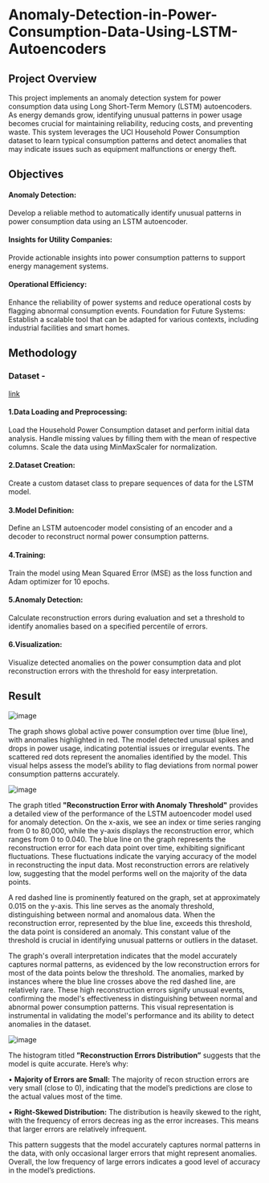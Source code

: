 # Anomaly-Detection-in-Power-Consumption-Data-Using-LSTM-Autoencoders
## Project Overview

This project implements an anomaly detection system for power consumption data using Long Short-Term Memory (LSTM) autoencoders. As energy demands grow, identifying unusual patterns in power usage becomes crucial for maintaining reliability, reducing costs, and preventing waste. This system leverages the UCI Household Power Consumption dataset to learn typical consumption patterns and detect anomalies that may indicate issues such as equipment malfunctions or energy theft.

## Objectives
#### Anomaly Detection: 
Develop a reliable method to automatically identify unusual patterns in power consumption data using an LSTM autoencoder.

#### Insights for Utility Companies: 
Provide actionable insights into power consumption patterns to support energy management systems.

#### Operational Efficiency: 
Enhance the reliability of power systems and reduce operational costs by flagging abnormal consumption events.
Foundation for Future Systems: Establish a scalable tool that can be adapted for various contexts, including industrial facilities and smart homes.

## Methodology

### Dataset - 
<a href="https://archive.ics.uci.edu/dataset/235/individual+household+electric+power+consumption"> link</a>


#### 1.Data Loading and Preprocessing:

Load the Household Power Consumption dataset and perform initial data analysis.
Handle missing values by filling them with the mean of respective columns.
Scale the data using MinMaxScaler for normalization.

#### 2.Dataset Creation:

Create a custom dataset class to prepare sequences of data for the LSTM model.

#### 3.Model Definition:

Define an LSTM autoencoder model consisting of an encoder and a decoder to reconstruct normal power consumption patterns.

#### 4.Training:

Train the model using Mean Squared Error (MSE) as the loss function and Adam optimizer for 10 epochs.

#### 5.Anomaly Detection:

Calculate reconstruction errors during evaluation and set a threshold to identify anomalies based on a specified percentile of errors.

#### 6.Visualization:

Visualize detected anomalies on the power consumption data and plot reconstruction errors with the threshold for easy interpretation.

## Result

![image](https://github.com/user-attachments/assets/3de592ce-9496-4ccf-87a7-d11b4fb72706)

The graph shows global active power consumption over
 time (blue line), with anomalies highlighted in red. The model
 detected unusual spikes and drops in power usage, indicating
 potential issues or irregular events. The scattered red dots
 represent the anomalies identified by the model. This visual
 helps assess the model’s ability to flag deviations from normal
 power consumption patterns accurately.

 ![image](https://github.com/user-attachments/assets/51fd731a-a7c3-403b-a39e-aad13007c811)

 The graph titled **"Reconstruction Error with Anomaly Threshold"** provides a detailed view of the performance of the LSTM autoencoder model used for anomaly detection. On the x-axis, we see an index or time series ranging from 0 to 80,000, while the y-axis displays the reconstruction error, which ranges from 0 to 0.040. The blue line on the graph represents the reconstruction error for each data point over time, exhibiting significant fluctuations. These fluctuations indicate the varying accuracy of the model in reconstructing the input data. Most reconstruction errors are relatively low, suggesting that the model performs well on the majority of the data points.

A red dashed line is prominently featured on the graph, set at approximately 0.015 on the y-axis. This line serves as the anomaly threshold, distinguishing between normal and anomalous data. When the reconstruction error, represented by the blue line, exceeds this threshold, the data point is considered an anomaly. This constant value of the threshold is crucial in identifying unusual patterns or outliers in the dataset.

The graph's overall interpretation indicates that the model accurately captures normal patterns, as evidenced by the low reconstruction errors for most of the data points below the threshold. The anomalies, marked by instances where the blue line crosses above the red dashed line, are relatively rare. These high reconstruction errors signify unusual events, confirming the model's effectiveness in distinguishing between normal and abnormal power consumption patterns. This visual representation is instrumental in validating the model's performance and its ability to detect anomalies in the dataset.

![image](https://github.com/user-attachments/assets/7094276d-b13c-4819-ac56-2ee1a173cee9)

 The histogram titled **”Reconstruction Errors Distribution”**
 suggests that the model is quite accurate. Here’s why:
 
 • **Majority of Errors are Small:** The majority of recon
struction errors are very small (close to 0), indicating that
 the model’s predictions are close to the actual values most
 of the time.
 
 • **Right-Skewed Distribution:** The distribution is heavily
 skewed to the right, with the frequency of errors decreas
ing as the error increases. This means that larger errors
 are relatively infrequent.
 
 This pattern suggests that the model accurately captures
 normal patterns in the data, with only occasional larger errors
 that might represent anomalies. Overall, the low frequency of
 large errors indicates a good level of accuracy in the model’s
 predictions.


